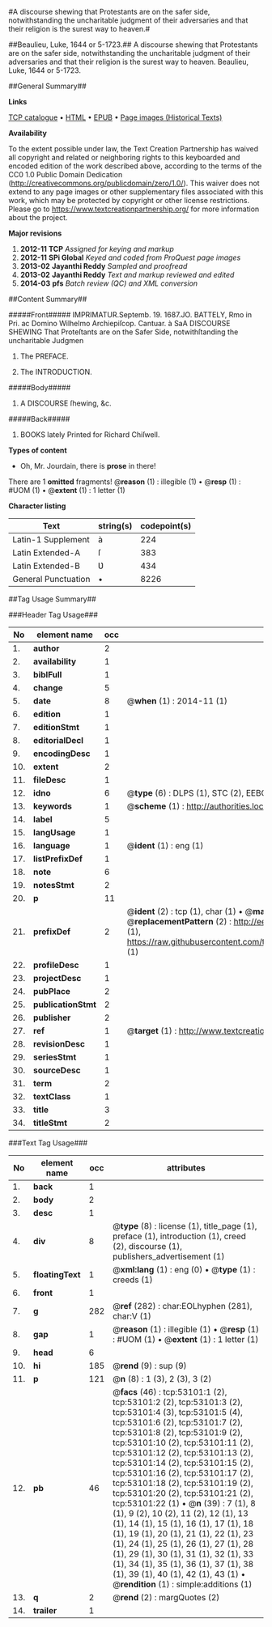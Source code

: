 #A discourse shewing that Protestants are on the safer side, notwithstanding the uncharitable judgment of their adversaries and that their religion is the surest way to heaven.#

##Beaulieu, Luke, 1644 or 5-1723.##
A discourse shewing that Protestants are on the safer side, notwithstanding the uncharitable judgment of their adversaries and that their religion is the surest way to heaven.
Beaulieu, Luke, 1644 or 5-1723.

##General Summary##

**Links**

[TCP catalogue](http://www.ota.ox.ac.uk/tcp/)  • 
[HTML](http://tei.it.ox.ac.uk/tcp/Texts-HTML/free/A27/A27169.html)  • 
[EPUB](http://tei.it.ox.ac.uk/tcp/Texts-EPUB/free/A27/A27169.epub) • 
[Page images (Historical Texts)](https://historicaltexts.jisc.ac.uk/eebo-12046914e)

**Availability**

To the extent possible under law, the Text Creation Partnership has waived all copyright and related or neighboring rights to this keyboarded and encoded edition of the work described above, according to the terms of the CC0 1.0 Public Domain Dedication (http://creativecommons.org/publicdomain/zero/1.0/). This waiver does not extend to any page images or other supplementary files associated with this work, which may be protected by copyright or other license restrictions. Please go to https://www.textcreationpartnership.org/ for more information about the project.

**Major revisions**

1. __2012-11__ __TCP__ *Assigned for keying and markup*
1. __2012-11__ __SPi Global__ *Keyed and coded from ProQuest page images*
1. __2013-02__ __Jayanthi Reddy__ *Sampled and proofread*
1. __2013-02__ __Jayanthi Reddy__ *Text and markup reviewed and edited*
1. __2014-03__ __pfs__ *Batch review (QC) and XML conversion*

##Content Summary##

#####Front#####
IMPRIMATUR.Septemb. 19. 1687.JO. BATTELY, Rmo in Pri. ac Domino Wilhelmo Archiepiſcop. Cantuar. à SaA DISCOURSE SHEWING That Proteſtants are on the Safer Side, notwithſtanding the uncharitable Judgmen
1. The PREFACE.

1. The INTRODUCTION.

#####Body#####

1. A DISCOURSE ſhewing, &c.

#####Back#####

1. BOOKS lately Printed for Richard Chiſwell.

**Types of content**

  * Oh, Mr. Jourdain, there is **prose** in there!

There are 1 **omitted** fragments! 
 @__reason__ (1) : illegible (1)  •  @__resp__ (1) : #UOM (1)  •  @__extent__ (1) : 1 letter (1)

**Character listing**


|Text|string(s)|codepoint(s)|
|---|---|---|
|Latin-1 Supplement|à|224|
|Latin Extended-A|ſ|383|
|Latin Extended-B|Ʋ|434|
|General Punctuation|•|8226|

##Tag Usage Summary##

###Header Tag Usage###

|No|element name|occ|attributes|
|---|---|---|---|
|1.|__author__|2||
|2.|__availability__|1||
|3.|__biblFull__|1||
|4.|__change__|5||
|5.|__date__|8| @__when__ (1) : 2014-11 (1)|
|6.|__edition__|1||
|7.|__editionStmt__|1||
|8.|__editorialDecl__|1||
|9.|__encodingDesc__|1||
|10.|__extent__|2||
|11.|__fileDesc__|1||
|12.|__idno__|6| @__type__ (6) : DLPS (1), STC (2), EEBO-CITATION (1), OCLC (1), VID (1)|
|13.|__keywords__|1| @__scheme__ (1) : http://authorities.loc.gov/ (1)|
|14.|__label__|5||
|15.|__langUsage__|1||
|16.|__language__|1| @__ident__ (1) : eng (1)|
|17.|__listPrefixDef__|1||
|18.|__note__|6||
|19.|__notesStmt__|2||
|20.|__p__|11||
|21.|__prefixDef__|2| @__ident__ (2) : tcp (1), char (1)  •  @__matchPattern__ (2) : ([0-9\-]+):([0-9IVX]+) (1), (.+) (1)  •  @__replacementPattern__ (2) : http://eebo.chadwyck.com/downloadtiff?vid=$1&page=$2 (1), https://raw.githubusercontent.com/textcreationpartnership/Texts/master/tcpchars.xml#$1 (1)|
|22.|__profileDesc__|1||
|23.|__projectDesc__|1||
|24.|__pubPlace__|2||
|25.|__publicationStmt__|2||
|26.|__publisher__|2||
|27.|__ref__|1| @__target__ (1) : http://www.textcreationpartnership.org/docs/. (1)|
|28.|__revisionDesc__|1||
|29.|__seriesStmt__|1||
|30.|__sourceDesc__|1||
|31.|__term__|2||
|32.|__textClass__|1||
|33.|__title__|3||
|34.|__titleStmt__|2||


###Text Tag Usage###

|No|element name|occ|attributes|
|---|---|---|---|
|1.|__back__|1||
|2.|__body__|2||
|3.|__desc__|1||
|4.|__div__|8| @__type__ (8) : license (1), title_page (1), preface (1), introduction (1), creed (2), discourse (1), publishers_advertisement (1)|
|5.|__floatingText__|1| @__xml:lang__ (1) : eng (0)  •  @__type__ (1) : creeds (1)|
|6.|__front__|1||
|7.|__g__|282| @__ref__ (282) : char:EOLhyphen (281), char:V (1)|
|8.|__gap__|1| @__reason__ (1) : illegible (1)  •  @__resp__ (1) : #UOM (1)  •  @__extent__ (1) : 1 letter (1)|
|9.|__head__|6||
|10.|__hi__|185| @__rend__ (9) : sup (9)|
|11.|__p__|121| @__n__ (8) : 1 (3), 2 (3), 3 (2)|
|12.|__pb__|46| @__facs__ (46) : tcp:53101:1 (2), tcp:53101:2 (2), tcp:53101:3 (2), tcp:53101:4 (3), tcp:53101:5 (4), tcp:53101:6 (2), tcp:53101:7 (2), tcp:53101:8 (2), tcp:53101:9 (2), tcp:53101:10 (2), tcp:53101:11 (2), tcp:53101:12 (2), tcp:53101:13 (2), tcp:53101:14 (2), tcp:53101:15 (2), tcp:53101:16 (2), tcp:53101:17 (2), tcp:53101:18 (2), tcp:53101:19 (2), tcp:53101:20 (2), tcp:53101:21 (2), tcp:53101:22 (1)  •  @__n__ (39) : 7 (1), 8 (1), 9 (2), 10 (2), 11 (2), 12 (1), 13 (1), 14 (1), 15 (1), 16 (1), 17 (1), 18 (1), 19 (1), 20 (1), 21 (1), 22 (1), 23 (1), 24 (1), 25 (1), 26 (1), 27 (1), 28 (1), 29 (1), 30 (1), 31 (1), 32 (1), 33 (1), 34 (1), 35 (1), 36 (1), 37 (1), 38 (1), 39 (1), 40 (1), 42 (1), 43 (1)  •  @__rendition__ (1) : simple:additions (1)|
|13.|__q__|2| @__rend__ (2) : margQuotes (2)|
|14.|__trailer__|1||

